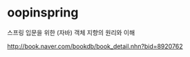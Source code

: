 # oopinspring
스프링 입문을 위한 (자바) 객체 지향의 원리와 이해

http://book.naver.com/bookdb/book_detail.nhn?bid=8920762
